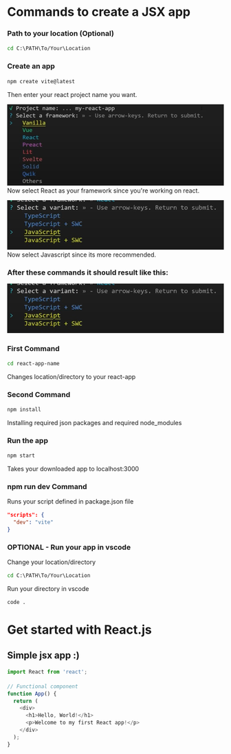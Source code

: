 # Commands to create a JSX app

### Path to your location (Optional)
```bash  
cd C:\PATH\To/Your\Location
```  

### Create an app
```bash
npm create vite@latest
```
Then enter your react project name you want.

![Select a framework: Vanilla, Vue, React, Preact, Lit, Svelte, Solid, Qwik, Others](./my-app/Read-Me-Content/1frameworkSelection.png) <br>
Now select React as your framework since you're working on react.

![Select a variant: Typescript, Typescript + SWC, Javascript, Javascript + SWC](./my-app/Read-Me-Content/3variantSelection.png) <br>
Now select Javascript since its more recommended.

### After these commands it should result like this:
![Scaffolding project in C:\Your\Project\Location\react-app... Done. Now run: cd react-app-name, npm install, npm run dev](./my-app/Read-Me-Content/3variantSelection.png) <br>

### First Command
```bash
cd react-app-name
```
Changes location/directory to your react-app

### Second Command
```bash
npm install
```
Installing required json packages and required node_modules

### Run the app
```bash
npm start
```
Takes your downloaded app to localhost:3000

### npm run dev Command
Runs your script defined in package.json file
```json
"scripts": {
  "dev": "vite"
}
```

### OPTIONAL - Run your app in vscode
Change your location/directory
```bash  
cd C:\PATH\To/Your\Location
```
Run your directory in vscode
```bash
code .
```

# Get started with React.js
## Simple jsx app :)
```Javascript
import React from 'react';

// Functional component
function App() {
  return (
    <div>
      <h1>Hello, World!</h1>
      <p>Welcome to my first React app!</p>
    </div>
  );
}
```